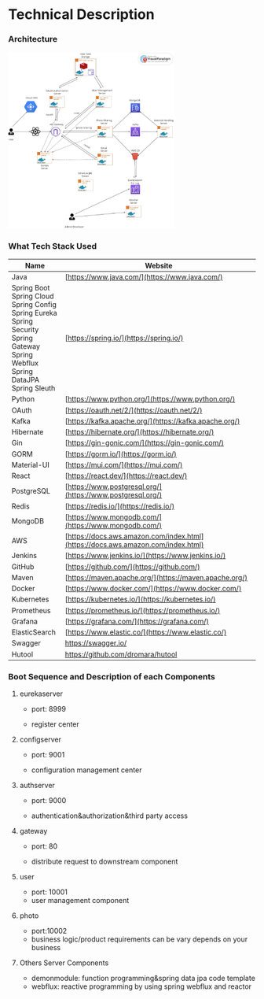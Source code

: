 # Technical Description

### Architecture

<img src="./docs/architecture.jpg" alt="Alt Text" style="zoom:35%;" />

### What Tech Stack Used

| Name                                                         | Website                                                      |
| ------------------------------------------------------------ | ------------------------------------------------------------ |
| Java                                                         | [https://www.java.com/](https://www.java.com/)               |
| Spring Boot<br />Spring Cloud<br />Spring Config<br />Spring Eureka<br />Spring Security<br />Spring Gateway<br />Spring Webflux<br />Spring DataJPA<br />Spring Sleuth | [https://spring.io/](https://spring.io/)                     |
| Python                                                       | [https://www.python.org/](https://www.python.org/)           |
| OAuth                                                        | [https://oauth.net/2/](https://oauth.net/2/)                 |
| Kafka                                                        | [https://kafka.apache.org/](https://kafka.apache.org/)       |
| Hibernate                                                    | [https://hibernate.org/](https://hibernate.org/)             |
| Gin                                                          | [https://gin-gonic.com/](https://gin-gonic.com/)             |
| GORM                                                         | [https://gorm.io/](https://gorm.io/)                         |
| Material-UI                                                  | [https://mui.com/](https://mui.com/)                         |
| React                                                        | [https://react.dev/](https://react.dev/)                     |
| PostgreSQL                                                   | [https://www.postgresql.org/](https://www.postgresql.org/)   |
| Redis                                                        | [https://redis.io/](https://redis.io/)                       |
| MongoDB                                                      | [https://www.mongodb.com/](https://www.mongodb.com/)         |
| AWS                                                          | [https://docs.aws.amazon.com/index.html](https://docs.aws.amazon.com/index.html) |
| Jenkins                                                      | [https://www.jenkins.io/](https://www.jenkins.io/)           |
| GitHub                                                       | [https://github.com/](https://github.com/)                   |
| Maven                                                        | [https://maven.apache.org/](https://maven.apache.org/)       |
| Docker                                                       | [https://www.docker.com/](https://www.docker.com/)           |
| Kubernetes                                                   | [https://kubernetes.io/](https://kubernetes.io/)             |
| Prometheus                                                   | [https://prometheus.io/](https://prometheus.io/)             |
| Grafana                                                      | [https://grafana.com/](https://grafana.com/)                 |
| ElasticSearch                                                | [https://www.elastic.co/](https://www.elastic.co/)           |
| Swagger                                                      | https://swagger.io/                                          |
| Hutool                                                       | https://github.com/dromara/hutool                            |

### Boot Sequence and Description of each Components

1. eurekaserver
   - port: 8999

   - register center

2. configserver
   - port: 9001

   - configuration management center

3. authserver
   - port: 9000

   - authentication&authorization&third party access

4. gateway
   - port: 80

   - distribute request to downstream component

5. user
   - port: 10001
   - user management component
6. photo
   - port:10002
   - business logic/product requirements can be vary depends on your business
7. Others Server Components
   - demonmodule: function programming&spring data jpa code template
   - webflux: reactive programming by using spring webflux and reactor
